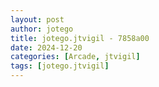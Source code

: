 ```yaml
---
layout: post
author: jotego
title: jotego.jtvigil - 7858a00
date: 2024-12-20
categories: [Arcade, jtvigil]
tags: [jotego.jtvigil]
---
```


